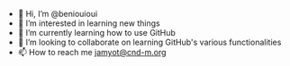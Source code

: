 - 👋 Hi, I’m @beniouioui
- 👀 I’m interested in learning new things
- 🌱 I’m currently learning how to use GitHub
- 💞️ I’m looking to collaborate on learning GitHub's various functionalities
- 📫 How to reach me jamyot@cnd-m.org

<!---
beniouioui/beniouioui is a ✨ special ✨ repository because its `README.md` (this file) appears on your GitHub profile.
You can click the Preview link to take a look at your changes.
--->
